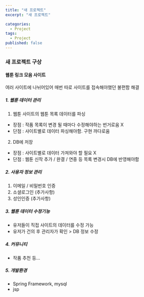 ```yaml
---
title: "새 프로젝트"
excerpt: "새 프로젝트"

categories:
  - Project
tags:
  - Project
published: false
---
```


### 새 프로젝트 구상
#### 웹툰 링크 모음 사이트
여러 사이트에 나뉘어있어 매번 따로 사이트를 접속해야했던 불편함 해결

##### 1. 웹툰 데이터 관리
1. 웹툰 사이트의 웹툰 목록 데이터를 파싱
  - 장점 : 작품 목록이 변경 될 때마다 수정해야하는 번거로움 X
  - 단점 : 사이트별로 데이터 파싱해야함. 구현 까다로움

2. DB에 저장
  - 장점 : 사이트별로 데이터 가져와야 할 필요 X
  - 단점 : 웹툰 신작 추가 / 완결 / 연중 등 목록 변경시 DB에 반영해야함

##### 2. 사용자 정보 관리
  1. 이메일 / 비밀번호 인증
  2. 소셜로그인 (추가사항)
  3. 성인인증 (추가사항)

##### 3. 웹툰 데이터 수정기능
  * 유저들이 직접 사이트의 데이터를 수정 가능
  * 유저가 건의 후 관리자가 확인 > DB 정보 수정

##### 4. 커뮤니티
  * 작품 추천 등...

##### 5. 개발환경
  * Spring Framework, mysql
  * jsp